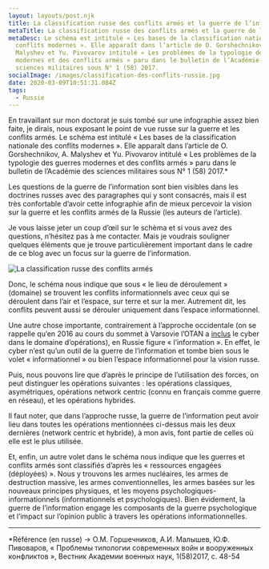 ```yaml
---
layout: layouts/post.njk
title: La classification russe des conflits armés et la guerre de l’information
metaTitle: La classification russe des conflits armés et la guerre de l’information
metaDesc: Le schéma est intitulé « Les bases de la classification nationale des
  conflits modernes ». Elle apparaît dans l’article de O. Gorshechnikov, A.
  Malyshev et Yu. Pivovarov intitulé « Les problèmes de la typologie des guerres
  modernes et des conflits armés » paru dans le bulletin de l’Académie des
  sciences militaires sous N° 1 (58) 2017.
socialImage: /images/classification-des-conflits-russie.jpg
date: 2020-03-09T10:51:31.084Z
tags:
  - Russie
---
```

En travaillant sur mon doctorat je suis tombé sur une infographie assez bien faite, je dirais, nous exposant le point de vue russe sur la guerre et les conflits armés. Le schéma est intitulé « Les bases de la classification nationale des conflits modernes ». Elle apparaît dans l’article de O. Gorshechnikov, A. Malyshev et Yu. Pivovarov intitulé « Les problèmes de la typologie des guerres modernes et des conflits armés » paru dans le bulletin de l’Académie des sciences militaires sous N° 1 (58) 2017.*

Les questions de la guerre de l’information sont bien visibles dans les doctrines russes avec des paragraphes qui y sont consacrés, mais il est très confortable d’avoir cette infographie afin de mieux percevoir la vision sur la guerre et les conflits armés de la Russie (les auteurs de l’article).

Je vous laisse jeter un coup d’œil sur le schèma et si vous avez des questions, n’hésitez pas à me contacter. Mais je voudrais souligner quelques éléments que je trouve particulièrement important dans le cadre de ce blog avec un focus sur la guerre de l’information.

![La classification russe des conflits armés](/images/classification-des-conflits-russie.jpg)

Donc, le schéma nous indique que sous « le lieu de déroulement » (domaine) se trouvent les conflits informationnels avec ceux qui se déroulent dans l’air et l’espace, sur terre et sur la mer. Autrement dit, les conflits peuvent aussi se dérouler uniquement dans l’espace informationnel.

Une autre chose importante, contrairement à l’approche occidentale (on se rappelle qu’en 2016 au cours du sommet à Varsovie l’OTAN a [inclus](https://www.nato.int/cps/en/natohq/official_texts_133169.htm?selectedLocale=fr) le cyber dans le domaine d’opérations), en Russie figure « l’information ». En effet, le cyber n’est qu’un outil de la guerre de l’information et tombe bien sous le volet « informationnel » ou bien l’espace informationnel pour la vision russe.

Puis, nous pouvons lire que d’après le principe de l’utilisation des forces, on peut distinguer les opérations suivantes : les opérations classiques, asymétriques, opérations network centric (connu en français comme guerre en réseau), et les opérations hybrides.

Il faut noter, que dans l’approche russe, la guerre de l’information peut avoir lieu dans toutes les opérations mentionnées ci-dessus mais les deux dernières (network centric et hybride), à mon avis, font partie de celles où elle est le plus utilisée.

Et, enfin, un autre volet dans le schéma nous indique que les guerres et conflits armés sont classifiés d’après les « ressources engagées (déployées) ». Nous y trouvons les armes nucléaires, les armes de destruction massive, les armes conventionnelles, les armes basées sur les nouveaux principes physiques, et les moyens psychologiques-informationnels (informationnels et psychologiques). Bien évidement, la guerre de l’information engage les composants de la guerre psychologique et l’impact sur l’opinion public à travers les opérations informationnelles.

- - -

\*Référence (en russe) -> О.М. Горшечников, А.И. Малышев, Ю.Ф. Пивоваров, « Проблемы типологии современных войн и вооруженных конфликтов », Вестник Академии военных наук, 1(58)2017, с. 48-54